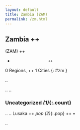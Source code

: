 ```yaml
---
layout: default
title: Zambia (ZAM)
permalink: /zm.html
---
```



## Zambia   ++
(ZAM)  ++
-                     ++
0 Regions, ++
1 Cities
{: #zm }

.. 




.. 
.. 


### Uncategorized _(1)_{:.count}


..
..
Lusaka  ++
 _pop (2)_{:.pop} ++
•




.. 
 
